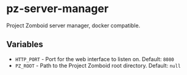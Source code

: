 # pz-server-manager
Project Zomboid server manager, docker compatible.

## Variables
- `HTTP_PORT` - Port for the web interface to listen on. Default: `8080`
- `PZ_ROOT` - Path to the Project Zomboid root directory. Default: `null`